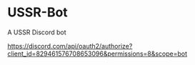 # USSR-Bot
A USSR Discord bot

https://discord.com/api/oauth2/authorize?client_id=829461576708653096&permissions=8&scope=bot
